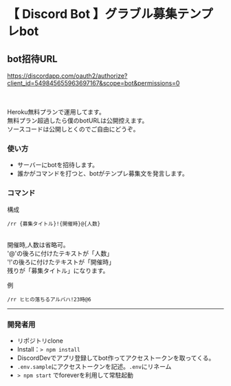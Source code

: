 # 【 Discord Bot 】グラブル募集テンプレbot

## bot招待URL
https://discordapp.com/oauth2/authorize?client_id=549845655963697167&scope=bot&permissions=0

<br><br>
Heroku無料プランで運用してます。<br>
無料プラン超過したら僕のbotURLは公開控えます。<br>
ソースコードは公開しとくのでご自由にどうぞ。<br>

### 使い方
- サーバーにbotを招待します。
- 誰かがコマンドを打つと、botがテンプレ募集文を発言します。

### コマンド

構成<br>
```
/rr {募集タイトル}!{開催時}@{人数}
```
<br>
開催時,人数は省略可。<br>
'@'の後ろに付けたテキストが「人数」<br>
'!'の後ろに付けたテキストが「開催時」<br>
残りが「募集タイトル」になります。<br>

例<br>
```
/rr ヒヒの落ちるアルバハ!23時@6
```

----------

### 開発者用

- リポジトリclone
- Install：`> npm install`
- DiscordDevでアプリ登録してbot作ってアクセストークンを取ってくる。
- `.env.sample`にアクセストークンを記述。`.env`にリネーム
- `> npm start` でforeverを利用して常駐起動
